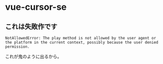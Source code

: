 # vue-cursor-se

## これは失敗作です

```
NotAllowedError: The play method is not allowed by the user agent or the platform in the current context, possibly because the user denied permission.
```
これが鬼のように出るから。